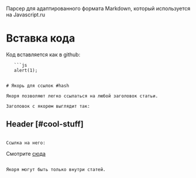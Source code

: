 Парсер для адаптированного формата Markdown, который используется на Javascript.ru

# Вставка кода

Код вставляется как в github:

```
   ```js
   alert(1);
   ```
```

# Якорь для ссылок #hash

Якоря позволяют легко ссылаться на любой заголовок статьи.
 
Заголовок с якорем выглядит так:
```
## Header [#cool-stuff]
```

Ссылка на него:
```
Смотрите [сюда](#cool-stuff)
```

Якоря могут быть только внутри статей.